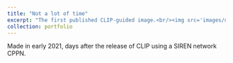 ```yaml
---
title: "Not a lot of time"
excerpt: "The first published CLIP-guided image.<br/><img src='images/download - 2021-01-07T202345.189.png'>"
collection: portfolio
---
```


Made in early 2021, days after the release of CLIP using a SIREN network CPPN.
